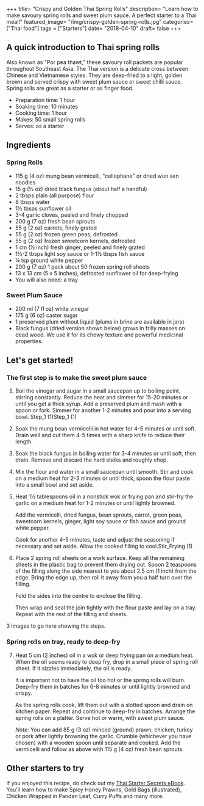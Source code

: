 +++
title= "Crispy and Golden Thai Spring Rolls"
description= "Learn how to make savoury spring rolls and sweet plum sauce. A perfect starter to a Thai meal!"
featured_image= "/img/crispy-golden-spring-rolls.jpg"
categories= ["Thai food"]
tags = ["Starters"]
date= "2018-04-10"
draft= false
+++

## A quick introduction to Thai spring rolls

Also known as "Por pea thawt," these savoury roll packets are popular throughout Southeast Asia. The Thai version is a delicate cross between Chinese and Vietnamese styles. They are deep-fried to a light, golden brown and served crispy with sweet plum sauce or sweet chilli sauce. Spring rolls are great as a starter or as finger food.

<!--more-->

- Preparation time: 1 hour
- Soaking time: 10 minutes
- Cooking time: 1 hour
- Makes: 50 small spring rolls
- Serves: as a starter

## Ingredients

### Spring Rolls

- 115 g (4 oz) mung bean vermicelli, "cellophane" or dried wun sen noodles
- 15 g (½ oz) dried black fungus (about half a handful)
- 2 tbsps plain (all purpose) flour
- 8 tbsps water
- 1½ tbsps sunflower oil
- 3-4 garlic cloves, peeled and finely chopped
- 200 g (7 oz) fresh bean sprouts
- 55 g (2 oz) carrots, finely grated
- 55 g (2 oz) frozen green peas, defrosted
- 55 g (2 oz) frozen sweetcorn kernels, defrosted
- 1 cm (½ inch) fresh ginger, peeled and finely grated
- 1½-2 tbsps light soy sauce or 1-1½ tbsps fish sauce
- ¼ tsp ground white pepper
- 200 g (7 oz) 1 pack about 50 frozen spring roll sheets
- 13 x 13 cm (5 x 5 inches), defrosted
    sunflower oil for deep-frying
- You will also need: a tray

### Sweet Plum Sauce

- 200 ml (7 fl oz) white vinegar
- 175 g (6 oz) caster sugar
- 1 preserved plum without liquid (plums in brine are available in jars)
- Black fungus (dried version shown below) grows in frilly masses on dead wood. We use it for its chewy texture and powerful medicinal properties.

## Let's get started!

### The first step is to make the sweet plum sauce

1. Boil the vinegar and sugar in a small saucepan up to boiling point, stirring constantly. Reduce the heat and simmer for 15-20 minutes or until you get a thick syrup. Add a preserved plum and mash with a spoon or fork. Simmer for another 1-2 minutes and pour into a serving bowl. Step_1 (1)Step_1 (1)

2. Soak the mung bean vermicelli in hot water for 4-5 minutes or until soft. Drain well and cut them 4-5 times with a sharp knife to reduce their length.

3. Soak the black fungus in boiling water for 3-4 minutes or until soft, then drain. Remove and discard the hard stalks and roughly chop.

4. Mix the flour and water in a small saucepan until smooth. Stir and cook on a medium heat for 2-3 minutes or until thick, spoon the flour paste into a small bowl and set aside.

5. Heat 1½ tablespoons oil in a nonstick wok or frying pan and stir-fry the garlic on a medium heat for 1-2 minutes or until lightly browned.

    Add the vermicelli, dried fungus, bean sprouts, carrot, green peas, sweetcorn kernels, ginger, light soy sauce or fish sauce and ground white pepper.

    Cook for another 4-5 minutes, taste and adjust the seasoning if necessary and set aside. Allow the cooked filling to cool.Stir_Frying (1)

6. Place 2 spring roll sheets on a work surface. Keep all the remaining sheets in the plastic bag to prevent them drying out. Spoon 2 teaspoons of the filling along the side nearest to you about 2.5 cm (1 inch) from the edge. Bring the edge up, then roll it away from you a half turn over the filling.

    Fold the sides into the centre to enclose the filling.

    Then wrap and seal the join tightly with the flour paste and lay on a tray. Repeat with the rest of the filling and sheets.

3 Images to go here showing the steps.

### Spring rolls on tray, ready to deep-fry

7. Heat 5 cm (2 inches) oil in a wok or deep frying pan on a medium heat. When the oil seems ready to deep fry, drop in a small piece of spring roll sheet. If it sizzles immediately, the oil is ready.

    It is important not to have the oil too hot or the spring rolls will burn. Deep-fry them in batches for 6-8 minutes or until lightly browned and crispy.

    As the spring rolls cook, lift them out with a slotted spoon and drain on kitchen paper. Repeat and continue to deep-fry in batches. Arrange the spring rolls on a platter. Serve hot or warm, with sweet plum sauce.

    *Note:* You can add 85 g (3 oz) minced (ground) prawn, chicken, turkey or pork after lightly browning the garlic. Crumble (whichever you have chosen) with a wooden spoon until separate and cooked. Add the vermicelli and follow as above with 115 g (4 oz) fresh bean sprouts.

## Other starters to try

If you enjoyed this recipe, do check out my [Thai Starter Secrets eBook](/shop/thai-food-secrets/). You'll learn how to make Spicy Honey Prawns, Gold Bags (illustrated), Chicken Wrapped in Pandan Leaf, Curry Puffs and many more. 